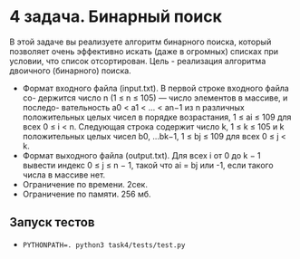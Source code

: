 # 4 задача. Бинарный поиск

В этой задаче вы реализуете алгоритм бинарного поиска, который позволяет
очень эффективно искать (даже в огромных) списках при условии, что список
отсортирован. Цель - реализация алгоритма двоичного (бинарного) поиска.

- Формат входного файла (input.txt). В первой строке входного файла со-
  держится число n (1 ≤ n ≤ 105) — число элементов в массиве, и последо-
  вательность a0 < a1 < ... < an−1 из n различных положительных целых
  чисел в порядке возрастания, 1 ≤ ai ≤ 109 для всех 0 ≤ i < n. Следующая
  строка содержит число k, 1 ≤ k ≤ 105 и k положительных целых чисел
  b0, ...bk−1, 1 ≤ bj ≤ 109 для всех 0 ≤ j < k.
- Формат выходного файла (output.txt). Для всех i от 0 до k − 1 вывести
  индекс 0 ≤ j ≤ n − 1, такой что ai = bj или -1, если такого числа в массиве
  нет.
- Ограничение по времени. 2сек.
- Ограничение по памяти. 256 мб.

## Запуск тестов

- `PYTHONPATH=. python3 task4/tests/test.py `
